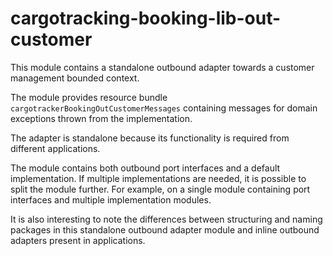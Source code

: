 # cargotracking-booking-lib-out-customer

This module contains a standalone outbound adapter towards a customer management bounded context.

The module provides resource bundle `cargotrackerBookingOutCustomerMessages` containing messages for domain exceptions thrown from the implementation.

The adapter is standalone because its functionality is required from different applications.

The module contains both outbound port interfaces and a default implementation. If multiple implementations are needed, it is possible to split the module further. For example, on a single module
containing port interfaces and multiple implementation modules.

It is also interesting to note the differences between structuring and naming packages in this standalone outbound adapter module and inline outbound adapters present in applications.
